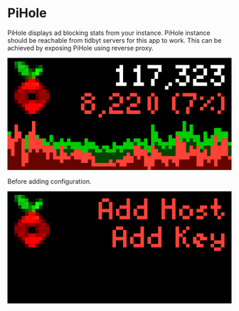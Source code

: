 # PiHole

PiHole displays ad blocking stats from your instance. PiHole instance should be reachable from tidbyt servers for this app to work. This can be achieved by exposing PiHole using reverse proxy.

![PiHole Stats for Tidbyt](pihole_screenshot.png)

Before adding configuration.

![PiHole Stats for Tidbyt](pihole_noconfig_screenshot.png)


